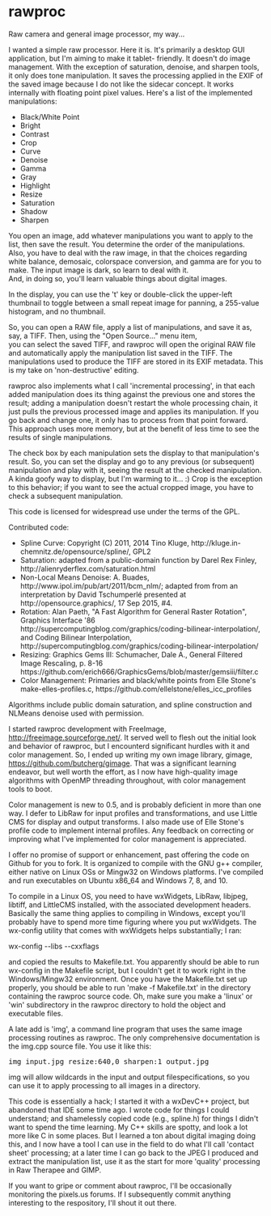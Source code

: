 # rawproc
Raw camera and general image processor, my way...

I wanted a simple raw processor.  Here it is.  It's primarily a desktop GUI application, but I'm aiming to make it tablet-
friendly.  It doesn't do image management. With the exception of saturation, denoise, and sharpen tools, it only does tone manipulation.  It saves 
the processing applied in the EXIF of the saved image because I do not like the sidecar concept.  It works internally 
with floating point pixel values.  Here's a list of the implemented manipulations:

- Black/White Point
- Bright
- Contrast
- Crop
- Curve
- Denoise
- Gamma
- Gray
- Highlight
- Resize
- Saturation
- Shadow
- Sharpen

You open an image, add whatever manipulations you want to apply to the list, then save the result.   You determine
the order of the manipulations.  Also, you have to deal with the raw image, in that the choices regarding white balance,
demosaic, colorspace conversion, and gamma are for you to make.  The input image is dark, so learn to deal with it.  
And, in doing so, you'll learn valuable things about digital images.

In the display, you can use the 't' key or double-click the upper-left thumbnail to toggle between a small repeat image for panning, 
a 255-value histogram, and no thumbnail.

So, you can open a RAW file, apply a list of manipulations, and save it as, say, a TIFF.  Then, using the "Open Source..." menu item,  
you can select the saved TIFF, and rawproc will open the original RAW file and automatically apply the manipulation list 
saved in the TIFF.  The manipulations used to produce the TIFF are stored in its EXIF metadata.  This is my take on 'non-destructive' editing.

rawproc also implements what I call 'incremental processing', in that each added manipulation does its thing against the 
previous one and stores the result; adding a manipulation doesn't restart the whole processing chain, it just pulls the 
previous processed image and applies its manipulation.  If you go back and change one, it only has to process from that 
point forward.  This approach uses more memory, but at the benefit of less time to see the results of single manipulations.

The check box by each manipulation sets the display to that manipulation's result.  So, you can set the display and go to 
any previous (or subsequent) manipulation and play with it, seeing the result at the checked manipulation.  A kinda goofy
way to display, but I'm warming to it... :)  Crop is the exception to this behavior; if you want to see the actual cropped
image, you have to check a subsequent manipulation.

This code is licensed for widespread use under the terms of the GPL.

Contributed code:
<ul>
	<li>Spline Curve: Copyright (C) 2011, 2014 Tino Kluge, http://kluge.in-chemnitz.de/opensource/spline/, GPL2</li>
	<li>Saturation: adapted from a public-domain function by Darel Rex Finley, http://alienryderflex.com/saturation.html</li>
	<li>Non-Local Means Denoise: A. Buades, http://www.ipol.im/pub/art/2011/bcm_nlm/; adapted from from an interpretation by
		David Tschumperlé presented at http://opensource.graphics/, 17 Sep 2015, #4.</li>
	<li>Rotation: Alan Paeth, "A Fast Algorithm for General Raster Rotation", Graphics Interface '86
	  http://supercomputingblog.com/graphics/coding-bilinear-interpolation/, and Coding Bilinear Interpolation, 
	  http://supercomputingblog.com/graphics/coding-bilinear-interpolation/</li>
	<li>Resizing: Graphics Gems III: Schumacher, Dale A., General Filtered Image Rescaling, p. 8-16
	  https://github.com/erich666/GraphicsGems/blob/master/gemsiii/filter.c</li>
	<li>Color Management: Primaries and black/white points from Elle Stone's make-elles-profiles.c, 
	  https://github.com/ellelstone/elles_icc_profiles</li>
</ul>

Algorithms include public domain saturation, and spline construction and NLMeans denoise used with permission.

I started rawproc development with FreeImage, http://freeimage.sourceforge.net/.  It served well to flesh out 
the initial look and behavior of rawproc, but I encounterd significant hurdles with it and color management.  So, 
I ended up writing my own image library, gimage, https://github.com/butcherg/gimage.  That was a significant learning 
endeavor, but well worth the effort, as I now have high-quality image algorithms with OpenMP threading throughout, with 
color management tools to boot.

Color management is new to 0.5, and is probably deficient in more than one way.  I defer to LibRaw for input profiles and
transformations, and use Little CMS for display and output transforms.  I also made use of Elle Stone's profile code to
implement internal profiles.  Any feedback on correcting or improving what I've implemented for color 
management is appreciated.

I offer no promise of support or enhancement, past offering the code on Github for you to fork. It is organized to compile 
with the GNU g++ compiler, either native on Linux OSs or Mingw32 on Windows platforms.  I've compiled and run executables 
on Ubuntu x86_64 and Windows 7, 8, and 10.

To compile in a Linux OS,  you need to have wxWidgets, LibRaw, libjpeg, libtiff, and LittleCMS installed, with the associated development headers.  
Basically the same thing applies to compiling in Windows, except you'll probably have to spend more time figuring where 
you put wxWidgets.  The wx-config utility that comes with wxWidgets helps substantially; I ran:

wx-config --libs --cxxflags

and copied the results to Makefile.txt.  You apparently should be able to run wx-config in the Makefile script, but I 
couldn't get it to work right in the Windows/Mingw32 environment.  Once you have the Makefile.txt set up properly, 
you should be able to run 'make -f Makefile.txt' in the directory containing the rawproc source code.  Oh, make sure
you make a 'linux' or 'win' subdirectory in the rawproc directory to hold the object and executable files.

A late add is 'img', a command line program that uses the same image processing routines as rawproc. The only 
comprehensive documentation is the img.cpp source file.  You use it like this:

<pre>
img input.jpg resize:640,0 sharpen:1 output.jpg
</pre>

img will allow wildcards in the input and output filespecifications, so you can use it to apply processing to all 
images in a directory.

This code is essentially a hack; I started it with a wxDevC++ project, but abandoned that IDE some time ago.  I wrote code 
for things I could understand; and shamelessly copied code (e.g., spline.h) for things I didn't want to spend the time 
learning.  My C++ skills are spotty, and look a lot more like C in some places.  But I learned a ton about digital imaging
doing this, and I now have a tool I can use in the field to do what I'll call 'contact sheet' processing; at a 
later time I can go back to the JPEG I produced and extract the manipulation list, use it as the start for more 'quality' 
processing in Raw Therapee and GIMP.

If  you want to gripe or comment about rawproc, I'll be occasionally monitoring the pixels.us forums.  If I subsequently 
commit anything interesting to the respository, I'll shout it out there.
